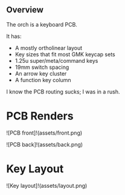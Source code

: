 ## Overview

The orch is a keyboard PCB.

It has:

* A mostly ortholinear layout
* Key sizes that fit most GMK keycap sets
* 1.25u super/meta/command keys
* 19mm switch spacing
* An arrow key cluster
* A function key column

I know the PCB routing sucks; I was in a rush.

# PCB Renders

![PCB front]!(assets/front.png)

![PCB back]!(assets/back.png)

# Key Layout

![Key layout]!(assets/layout.png)
